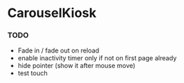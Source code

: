 # CarouselKiosk

### TODO
- Fade in / fade out on reload
- enable inactivity timer only if not on first page already
- hide pointer (show it after mouse move)
- test touch